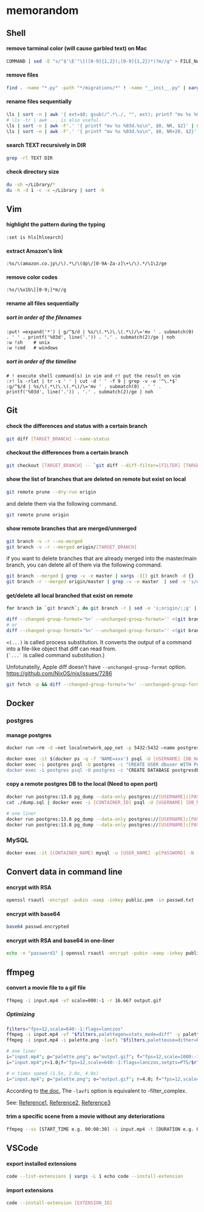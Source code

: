 # memorandom

## Shell
#### remove tarminal color (will cause garbled text) on Mac
```sh
COMMAND | sed -E "s/"$'\E'"\[([0-9]{1,2}(;[0-9]{1,2})*)?m//g" > FILE_NAME
```

#### remove files
```sh
find . -name "*.py" -path "*/migrations/*" ! -name "__init__.py" | xargs rm -f
```

#### rename files sequentially
```sh
\ls | sort -n | awk '{ ext=$0; gsub(/^.*\./, "", ext); printf "mv %s %03d.%s\n", $0, NR, ext }' | sh
# \ls -tr | awk ... is also useful.
\ls | sort -n | awk -F'.' '{ printf "mv %s %03d.%s\n", $0, NR, $2}' | sh
\ls | sort -n | awk -F'.' '{ printf "mv %s %03d.%s\n", $0, NR+20, $2}' | sh
```

#### search TEXT recursively in DIR
```sh
grep -rl TEXT DIR
```

#### check directory size
```sh
du -sh ~/Library/*
du -h -d 1 -c -x ~/Library | sort -h
```

## Vim

#### highlight the pattern during the typing
```
:set is hls[hlsearch]
```

#### extract Amazon's link
```
:%s/\(amazon.co.jp\/\).*\/\(dp\/[0-9A-Za-z]\+\/\).*/\1\2/ge 
```

#### remove color codes
```
:%s/\%x1b\[[0-9;]*m//g
```

#### rename all files sequentially
##### sort in order of the filenames
```
:put! =expand('*') | g/^$/d | %s/\(.*\)\.\(.*\)/\='mv ' . submatch(0) . ' ' . printf('%03d', line('.')) . '.' . submatch(2)/ge | noh
:w !sh    # unix
:w !cmd   # windows
```

##### sort in order of the timeline
```
# ! execute shell command(s) in vim and r! put the result on vim
:r! ls -rlat | tr -s ' ' | cut -d ' ' -f 9 | grep -v -e '^\.*$'
:g/^$/d | %s/\(.*\)\.\(.*\)/\='mv ' . submatch(0) . ' ' . printf('%03d', line('.')) . '.' . submatch(2)/ge | noh
```

## Git

#### check the differences and status with a certain branch
```sh
git diff [TARGET_BRANCH] --name-status
```

#### checkout the differences from a certain branch
```sh
git checkout [TARGET_BRANCH] -- `git diff --diff-filter=[FILTER] [TARGET_BRANCH] --name-only`
```

#### show the list of branches that are deleted on remote but exist on local
```sh
git remote prune --dry-run origin
```
and delete them via the following command.
```sh
git remote prune origin
```

#### show remote branches that are merged/unmerged
```sh
git branch -v -r --no-merged
git branch -v -r --merged origin/[TARGET_BRANCH]
```

if you want to delete branches that are already merged into the master/main branch, you can delete all of them via the following command.
```sh
git branch --merged | grep -v -e master | xargs -I{} git branch -d {}
git branch -r --merged origin/master | grep -v -e master  | sed -e 's/origin\///g' | xargs -I{} git branch -d {}
```

#### get/delete all local branched that exist on remote
```sh
for branch in `git branch`; do git branch -r | sed -e 's;origin/;;g' | grep -ow "$branch" | uniq ; done
```

```sh
diff --changed-group-format='%<' --unchanged-group-format='' <(git branch | sed -e 's/^[ \*]*//') <(for branch in `git branch`; do git branch -r | sed -e 's;origin/;;g' | grep -ow "$branch" | uniq ; done) | xargs -I{} git branch -d {}
# or
diff --changed-group-format='%<' --unchanged-group-format='' <(git branch | sed -e 's/^[ \*]*//') <(git branch -r | sed -e 's;^.*origin/;;g') | xargs -I{} git branch -d {}
```
`<(...)` is called process substitution. It converts the output of a command into a file-like object that diff can read from.<br>
(`` `...` `` is called command substitution.)

Unfotunatelly, Apple diff doesn't have `--unchanged-group-format` option.
https://github.com/NixOS/nix/issues/7286
```sh
git fetch -p && diff --changed-group-format='%<' --unchanged-group-format='' <(git branch | sed -e 's/^[ \*]*//') <(git branch -r | sed -e 's;^.*origin/;;g') | xargs -I{} git branch -D {}
```

## Docker

### postgres

#### manage postgres
```sh
docker run —rm -d —net localnetwork_app_net -p 5432:5432 —name postgres -v ~/postgresql_data:/var/lib/postgresql/data -e POSTGRES_PASSWORD=password postgres:13.3

docker exec -it $(docker ps -q -f 'NAME=xxx') psql -U [USERNAME] [DB_NAME]
docker exec -i postgres psql -U postgres -c "CREATE USER dbuser WITH PASSWORD 'password'
docker exec -i postgres psql -U postgres -c "CREATE DATABASE postgresdb"

```

#### copy a remote postgres DB to the local (Need to open port)
```sh
docker run postgres:13.8 pg_dump --data-only postgres://[USERNAME]:[PASSWORD]@[IP_ADDRESS]:[PORT]/[DB_NAME] > dump.sql
cat ./dump.sql | docker exec -i [CONTAINER_ID] psql -U [USERNAME] [DB_NAME]

# one liner
docker run postgres:13.8 pg_dump --data-only postgres://[USERNAME]:[PASSWORD]@[IP_ADDRESS]:[PORT]/[DB_NAME] | docker exec -i [CONTAINER_ID] psql -U [USERNAME] [DB_NAME]
docker run postgres:13.8 pg_dump --data-only postgres://[USERNAME]:[PASSWORD]@[IP_ADDRESS]:[PORT]/[DB_NAME] | docker exec -i $(docker ps -q -f 'NAME=xxx') psql -U [USERNAME] [DB_NAME]
```

### MySQL

```sh
docker exec -it [CONTAINER_NAME] mysql -u [USER_NAME] -p[PASSWORD] -N -e "SELECT TABLE_CATALOG, TABLE_SCHEMA,  TABLE_NAME, COLUMN_NAME, COLUMN_DEFAULT, IS_NULLABLE, DATA_TYPE, CHARACTER_MAXIMUM_LENGTH, NUMERIC_PRECISION, NUMERIC_SCALE, DATETIME_PRECISION, CHARACTER_SET_NAME, COLLATION_NAME, COLUMN_TYPE, COLUMN_KEY FROM information_schema.columns where table_schema = '[SCHEMA_NAME]';
```

## Convert data in command line

#### encrypt with RSA
```sh
openssl rsautl -encrypt -pubin -oaep -inkey public.pem -in passwd.txt -out passwd.encrypted
```
#### encrypt with base64
```sh
base64 passwd.encrypted
```
#### encrypt with RSA and base64 in one-liner
```sh
echo -n "password1" | openssl rsautl -encrypt -pubin -oaep -inkey public.pem | base64
```

## ffmpeg

#### convert a movie file to a gif file
```sh
ffmpeg -i input.mp4 -vf scale=800:-1 -r 16.667 output.gif
```
##### Optimizing
```sh
filters="fps=12,scale=640:-1:flags=lanczos"
ffmpeg -i input.mp4 -vf "$filters,palettegen=stats_mode=diff" -y palette.png
ffmpeg -i input.mp4 -i palette.png -lavfi "$filters,paletteuse=dither=bayer:bayer_scale=5:diff_mode=rectangle" -y output.gif

# one liner
i="input.mp4"; p="palette.png"; o="output.gif"; f="fps=12,scale=1080:-1:flags=lanczos" && ffmpeg -i $i -vf "$f,palettegen=stats_mode=diff" -y $p && ffmpeg -i $i -i $p -lavfi "$filters,paletteuse=dither=bayer:bayer_scale=5:diff_mode=rectangle" -y $o
i="input.mp4";r=1.0;f="fps=12,scale=640:-1:flags=lanczos,setpts=PTS/$r";p=palette.png; ffmpeg -i $i -vf "$f,palettegen=stats_mode=diff" -af atempo=$r -y $p && ffmpeg -i $i -i $p -lavfi "$f,setpts=PTS/$r,paletteuse=dither=bayer:bayer_scale=5:diff_mode=rectangle" -af atempo=$r -y output.gif

# n times speed (1.5x, 2.0x, 4.0x)
i="input.mp4"; p="palette.png"; o="output.gif"; r=4.0; f="fps=12,scale=640:-1:flags=lanczos,setpts=PTS/$r"; ffmpeg -i $i -vf "$f,palettegen=stats_mode=diff" -af atempo=$r -y $p && ffmpeg -i $i -i $p -lavfi "$f,setpts=PTS/$r,paletteuse=dither=bayer:bayer_scale=5:diff_mode=rectangle" -af atempo=$r -y $o
```
According to [the doc](https://ffmpeg.org/ffmpeg.html), The `-lavfi` option is equivalent to -filter_complex.

See: [Reference1](https://cassidy.codes/blog/2017/04/25/ffmpeg-frames-to-gif-optimization/), [Reference2](https://superuser.com/questions/556029/how-do-i-convert-a-video-to-gif-using-ffmpeg-with-reasonable-quality), [Reference3](https://life.craftz.dog/entry/generating-a-beautiful-gif-from-a-video-with-ffmpeg)

#### trim a specific scene from a movie without any deteriorations
```sh
ffmpeg --ss [START_TIME e.g. 00:00:30] -i input.mp4 -t [DURATION e.g. 00:01:00 -vcodec copy -acodec copy -async 1 output.mp4
```


## VSCode

#### export installed extensions
```sh
code --list-extensions | xargs -L 1 echo code --install-extension
```
#### import extensions
```sh
code --install-extension [EXTENSION_ID]
```
